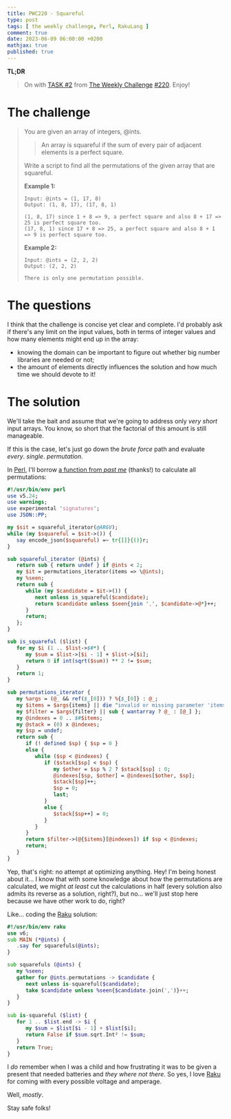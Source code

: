 ```yaml
---
title: PWC220 - Squareful
type: post
tags: [ the weekly challenge, Perl, RakuLang ]
comment: true
date: 2023-06-09 06:00:00 +0200
mathjax: true
published: true
---
```


**TL;DR**

> On with [TASK #2][] from [The Weekly Challenge][] [#220][].
> Enjoy!

# The challenge

> You are given an array of integers, @ints.
>
>> An array is squareful if the sum of every pair of adjacent elements is a
>> perfect square.
>
> Write a script to find all the permutations of the given array that are
> squareful.
>
> **Example 1:**
>
>     Input: @ints = (1, 17, 8)
>     Output: (1, 8, 17), (17, 8, 1)
>
>     (1, 8, 17) since 1 + 8 => 9, a perfect square and also 8 + 17 => 25 is perfect square too.
>     (17, 8, 1) since 17 + 8 => 25, a perfect square and also 8 + 1 => 9 is perfect square too.
>
> **Example 2:**
>
>     Input: @ints = (2, 2, 2)
>     Output: (2, 2, 2)
>
>     There is only one permutation possible.

# The questions

I think that the challenge is concise yet clear and complete. I'd probably
ask if there's any limit on the input values, both in terms of integer
values and how many elements might end up in the array:

- knowing the domain can be important to figure out whether big number
  libraries are needed or not;
- the amount of elements directly influences the solution and how much time
  we should devote to it!

# The solution

We'll take the bait and assume that we're going to address only *very short*
input arrays. You know, so short that the factorial of this amount is still
manageable.

If this is the case, let's just go down the *brute force* path and evaluate
*every*. *single*. *permutation*.

In [Perl][], I'll borrow [a function from *past me*][past] (thanks!) to
calculate all permutations:

```perl
#!/usr/bin/env perl
use v5.24;
use warnings;
use experimental 'signatures';
use JSON::PP;

my $sit = squareful_iterator(@ARGV);
while (my $squareful = $sit->()) {
   say encode_json($squareful) =~ tr{[]}{()}r;
}

sub squareful_iterator (@ints) {
   return sub { return undef } if @ints < 2;
   my $it = permutations_iterator(items => \@ints);
   my %seen;
   return sub {
      while (my $candidate = $it->()) {
         next unless is_squareful($candidate);
         return $candidate unless $seen{join ',', $candidate->@*}++;
      }
      return;
   };
}

sub is_squareful ($list) {
   for my $i (1 .. $list->$#*) {
      my $sum = $list->[$i - 1] + $list->[$i];
      return 0 if int(sqrt($sum)) ** 2 != $sum;
   }
   return 1;
}

sub permutations_iterator {
   my %args = (@_ && ref($_[0])) ? %{$_[0]} : @_;
   my $items = $args{items} || die "invalid or missing parameter 'items'";
   my $filter = $args{filter} || sub { wantarray ? @_ : [@_] };
   my @indexes = 0 .. $#$items;
   my @stack = (0) x @indexes;
   my $sp = undef;
   return sub {
      if (! defined $sp) { $sp = 0 }
      else {
         while ($sp < @indexes) {
            if ($stack[$sp] < $sp) {
               my $other = $sp % 2 ? $stack[$sp] : 0;
               @indexes[$sp, $other] = @indexes[$other, $sp];
               $stack[$sp]++;
               $sp = 0;
               last;
            }
            else {
               $stack[$sp++] = 0;
            }
         }
      }
      return $filter->(@{$items}[@indexes]) if $sp < @indexes;
      return;
   }
}
```

Yep, that's right: no attempt at optimizing anything. Hey! I'm being honest
about it... I know that with some knowledge about how the permutations are
calculated, we might *at least* cut the calculations in half (every solution
also admits its reverse as a solution, right?), but no... we'll just stop
here because we have other work to do, right?

Like... coding the [Raku][] solution:

```raku
#!/usr/bin/env raku
use v6;
sub MAIN (*@ints) {
   .say for squarefuls(@ints);
}

sub squarefuls (@ints) {
   my %seen;
   gather for @ints.permutations -> $candidate {
      next unless is-squareful($candidate);
      take $candidate unless %seen{$candidate.join(',')}++;
   }
}

sub is-squareful ($list) {
   for 1 .. $list.end -> $i {
      my $sum = $list[$i - 1] + $list[$i];
      return False if $sum.sqrt.Int² != $sum;
   }
   return True;
}
```

I *do* remember when I was a child and how frustrating it was to be given a
present that needed batteries and *they where not there*. So yes, I love
[Raku][] for coming with every possible voltage and amperage.

Well, *mostly*.

Stay safe folks!


[The Weekly Challenge]: https://theweeklychallenge.org/
[#220]: https://theweeklychallenge.org/blog/perl-weekly-challenge-220/
[TASK #2]: https://theweeklychallenge.org/blog/perl-weekly-challenge-220/#TASK2
[Perl]: https://www.perl.org/
[Raku]: https://raku.org/
[manwar]: http://www.manwar.org/
[past]: https://github.com/polettix/cglib-perl/blob/master/Permutations.pm
